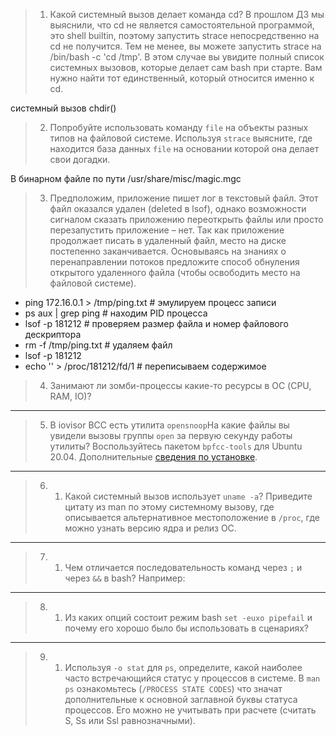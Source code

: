 > 1.	Какой системный вызов делает команда cd? В прошлом ДЗ мы выяснили, что cd не является самостоятельной программой, это shell builtin, поэтому запустить strace непосредственно на cd не получится. Тем не менее, вы можете запустить strace на /bin/bash -c 'cd /tmp'. В этом случае вы увидите полный список системных вызовов, которые делает сам bash при старте. Вам нужно найти тот единственный, который относится именно к cd.

системный вызов chdir()

> 2. Попробуйте использовать команду `file` на объекты разных типов на файловой системе. Используя `strace` выясните, где находится база данных `file` на основании которой она делает свои догадки.

В бинарном файле по пути /usr/share/misc/magic.mgc

> 3.  Предположим, приложение пишет лог в текстовый файл. Этот файл оказался удален (deleted в lsof), однако возможности сигналом сказать приложению переоткрыть файлы или просто перезапустить приложение – нет. Так как приложение продолжает писать в удаленный файл, место на диске постепенно заканчивается. Основываясь на знаниях о перенаправлении потоков предложите способ обнуления открытого удаленного файла (чтобы освободить место на файловой системе).


 - ping 172.16.0.1 > /tmp/ping.txt  # эмулируем процесс записи
 - ps aux | grep ping   # находим PID процесса
 - lsof -p 181212  # проверяем размер файла и номер файлового дескриптора
 - rm -f /tmp/ping.txt  # удаляем файл
 - lsof -p 181212  
 - echo '' > /proc/181212/fd/1 # переписываем содержимое 

> 4. Занимают ли зомби-процессы какие-то ресурсы в ОС (CPU, RAM, IO)?

** **
> 5. В iovisor BCC есть утилита `opensnoop`На какие файлы вы увидели вызовы группы `open` за первую секунду работы утилиты? Воспользуйтесь пакетом `bpfcc-tools` для Ubuntu 20.04. Дополнительные [сведения по установке](https://github.com/iovisor/bcc/blob/master/INSTALL.md).

** **
> 6. 1.  Какой системный вызов использует  `uname -a`? Приведите цитату из man по этому системному вызову, где описывается альтернативное местоположение в  `/proc`, где можно узнать версию ядра и релиз ОС.

** **
> 7. 1.  Чем отличается последовательность команд через  `;`  и через  `&&`  в bash? Например:
   
** **
> 8. 1.  Из каких опций состоит режим bash  `set -euxo pipefail`  и почему его хорошо было бы использовать в сценариях?

** **
> 9. 1.  Используя  `-o stat`  для  `ps`, определите, какой наиболее часто встречающийся статус у процессов в системе. В  `man ps`  ознакомьтесь (`/PROCESS STATE CODES`) что значат дополнительные к основной заглавной буквы статуса процессов. Его можно не учитывать при расчете (считать S, Ss или Ssl равнозначными).
